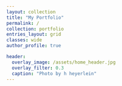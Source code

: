 ```yaml
---
layout: collection
title: "My Portfolio"
permalink: /
collection: portfolio
entries_layout: grid
classes: wide
author_profile: true

header:
  overlay_image: /assets/home_header.jpg
  overlay_filter: 0.3
  caption: "Photo by h heyerlein"
---
```


